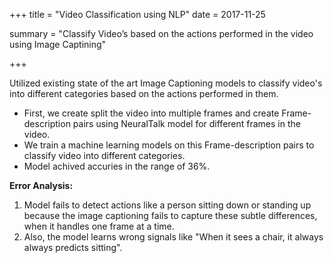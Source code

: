 +++
title = "Video Classification using NLP"
date = 2017-11-25

summary = "Classify Video’s based on the actions performed in the video using Image Captining"

+++

Utilized existing state of the art Image Captioning models to classify video's into different categories based on the actions performed in them.

  * First, we create split the video into multiple frames and create Frame-description pairs using NeuralTalk model for different frames in the video.
  * We train a machine learning models on this Frame-description pairs to classify video into different categories.
  * Model achived accuries in the range of 36%. 
 
**Error Analysis:** 

  1. Model fails to detect actions like a person sitting down or standing up because the image captioning fails to capture these subtle differences, when it handles one frame at a time. 
  2. Also, the model learns wrong signals like "When it sees a chair, it always always predicts sitting".
